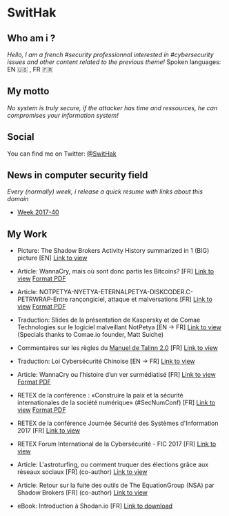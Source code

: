 # SwitHak 

## Who am i ?
*Hello, I am a french #security professionnal interested in #cybersecurity issues and other content related to the previous theme!*
Spoken languages: EN :us: , FR :fr:

## My motto
*No system is truly secure, if the attacker has time and ressources, he can compromises your information system!*

## Social
You can find me on Twitter: [@SwitHak](https://twitter.com/SwitHak/)

## News in computer security field
*Every (normally) week, i release a quick resume with links about this domain*
- [Week 2017-40](https://github.com/SwitHak/SH-News-Board/blob/master/week-2017-40.md)

## My Work
- Picture: The Shadow Brokers Activity History summarized in 1 (BIG) picture [EN] [Link to view](https://github.com/SwitHak/SwitHak.github.io/blob/master/Pub/20170915_PIC-The-Shadow-Brokers-Activity-History.md)

- Article: WannaCry, mais où sont donc partis les Bitcoins? [FR] [Link to view](https://www.comptoirsecu.fr/blog/2017-08-08-wannacry-mais-ou-sont-partis-les-bitcoins/) [Format PDF](https://github.com/SwitHak/SwitHak.github.io/blob/master/Pub/20170408_NEWS_WannaCry-BTC-Wallets-Transactions.pdf)

- Article: NOTPETYA-NYETYA-ETERNALPETYA-DISKCODER.C-PETRWRAP-Entre rançongiciel, attaque et malversations [FR] [Link to view](https://hackademics.fr/forum/news/hacking-news/73606-notpetya-nyetya-eternalpetya-diskcoder-c-petrwrap-entre-ran%C3%A7ongiciel) [Format PDF](https://github.com/SwitHak/SwitHak.github.io/blob/master/Pub/20170709_NOTPETYA-NYETYA-ETERNALPETYA-DISKCODER.C-PETRWRAP-ENTRE-RAN%C3%87ONGICIEL-ATTAQUE-ET-MALVERSATIONS.pdf)

- Traduction: Slides de la présentation de Kaspersky et de Comae Technologies sur le logiciel malveillant NotPetya [EN -> FR]
[Link to view](https://github.com/comaeio/slides/blob/master/Webinar%20-%20Comae%20%2B%20Kaspersky%20-%20Petya%20exPetr%20Ransomware%20-FR.pdf) (Specials thanks to Comae.io founder, Matt Suiche)

- Commentaires sur les règles du [Manuel de Talinn 2.0](https://github.com/SwitHak/SwitHak.github.io/blob/master/Pub/Talinn-2.0/Introduction.md) [FR]
[Link to view](https://github.com/SwitHak/SwitHak.github.io/blob/master/Pub/Talinn-2.0/.Toutes-les-r%C3%A8gles.md)

- Traduction: Loi Cybersécurité Chinoise [EN -> FR]
[Link to view](https://github.com/SwitHak/SwitHak.github.io/blob/master/Pub/Loi-Cybers%C3%A9curit%C3%A9-Chinoise-2016.md)

- Article: WannaCry ou l’histoire d’un ver surmédiatisé [FR]
[Link to view](https://hackademics.fr/forum/news/hacking-news/73174-wannacry-ou-l%C2%92histoire-d%C2%92un-ver-surm%C3%A9diatis%C3%A9) [Format PDF](https://github.com/SwitHak/SwitHak.github.io/blob/master/Pub/20170520-WannaCry-ou-l-histoire-d-un-ver-surmediatis%C3%A9-safe.pdf)

- RETEX de la conférence : «Construire la paix et la sécurité internationales de la société numérique» (#SecNumConf) [FR]
[Link to view](https://hackademics.fr/forum/orientation-%C3%A9tudes-s%C3%A9curit%C3%A9-informatique/conf%C3%A9rences-s%C3%A9curit%C3%A9-informatique/72596-retex-construire-la-paix-et-la-s%C3%A9curit%C3%A9-internationales-de-la-soci%C3%A9t%C3%A9-num%C3%A9rique) [Format PDF](https://github.com/SwitHak/SwitHak.github.io/blob/master/Pub/20170416_RETEX-SecNumConf-06-07_Avril_2017.pdf)

- RETEX de la conférence Journée Sécurité des Systèmes d'Information 2017 [FR]
[Link to view](https://hackademics.fr/forum/orientation-%C3%A9tudes-s%C3%A9curit%C3%A9-informatique/conf%C3%A9rences-s%C3%A9curit%C3%A9-informatique/72120-retour-sur-la-jssi-2017)

- RETEX Forum International de la Cybersécurité - FIC 2017 [FR]
[Link to view](https://hackademics.fr/forum/orientation-%C3%A9tudes-s%C3%A9curit%C3%A9-informatique/conf%C3%A9rences-s%C3%A9curit%C3%A9-informatique/71388-retour-sur-le-forum-international-de-la-cybers%C3%A9curit%C3%A9-fic-2017)

- Article: L'astroturfing, ou comment truquer des élections grâce aux réseaux sociaux [FR] (co-author)
[Link to view](https://hackademics.fr/forum/news/hacking-news/70716-l-astroturfing-ou-comment-truquer-des-%C3%A9lections-gr%C3%A2ce-aux-r%C3%A9seaux-sociaux)

- Article: Retour sur la fuite des outils de The EquationGroup (NSA) par Shadow Brokers [FR] (co-author)
[Link to view](https://hackademics.fr/forum/news/hacking-news/68171-retour-sur-la-fuite-des-outils-de-the-equationgroup-nsa-par-shadow-brokers)

- eBook: Introduction à Shodan.io [FR]
[Link to download](http://bit.ly/Shodan-HK)
